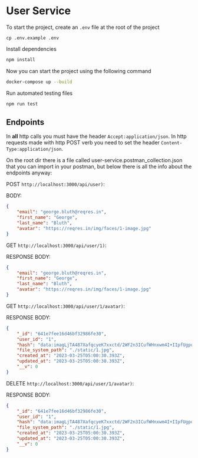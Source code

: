 # User Service

To start the project, create an `.env` file at the root of the project

```
cp .env.example .env
```

Install dependencies

```bash
npm install
```

Now you can start the project using the following command

```bash
docker-compose up --build
```

Run automated testing files
```bash
npm run test
```

## Endpoints

In **all** http calls you must have the header `Accept:application/json`. In http requests made with http POST verb you need to set the header `Content-Type:application/json`.

On the root dir there is a file called user-service.postman_collection.json that you can import in your postman, but below there is all the info about the endpoints anyway:


POST `http://localhost:3000/api/user)`:

BODY:
```json
{
    "email": "george.bluth@reqres.in",
    "first_name": "George",
    "last_name": "Bluth",
    "avatar": "https://reqres.in/img/faces/1-image.jpg"
}
```

GET `http://localhost:3000/api/user/1)`:

RESPONSE BODY:
```json
{
    "email": "george.bluth@reqres.in",
    "first_name": "George",
    "last_name": "Bluth",
    "avatar": "https://reqres.in/img/faces/1-image.jpg"
}
```

GET `http://localhost:3000/api/user/1/avatar)`:

RESPONSE BODY:
```json
{
    "_id": "641e7fee16d46bf32986fe30",
    "user_id": "1",
    "hash": "data:imagLjTA487XafqcyeK7xxctd/2WF2n3ICufWHnxwm4I+IIpfUgpoU+lCcRQuetpAU+6WWO6jv8ANMF4qZ90D6HQfgP3L/FJ5x9kSn8VLZCPh2//2Q==",
    "file_system_path": "./static/1.jpg",
    "created_at": "2023-03-25T05:00:30.393Z",
    "updated_at": "2023-03-25T05:00:30.393Z",
    "__v": 0
}
```

DELETE  `http://localhost:3000/api/user/1/avatar)`:

RESPONSE BODY:
```json
{
    "_id": "641e7fee16d46bf32986fe30",
    "user_id": "1",
    "hash": "data:imagLjTA487XafqcyeK7xxctd/2WF2n3ICufWHnxwm4I+IIpfUgpoU+lCcRQuetpAU+6WWO6jv8ANMF4qZ90D6HQfgP3L/FJ5x9kSn8VLZCPh2//2Q==",
    "file_system_path": "./static/1.jpg",
    "created_at": "2023-03-25T05:00:30.393Z",
    "updated_at": "2023-03-25T05:00:30.393Z",
    "__v": 0
}
```